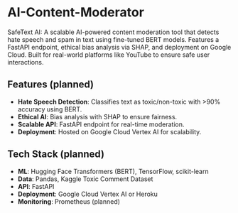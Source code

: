 # AI-Content-Moderator
SafeText AI: A scalable AI-powered content moderation tool that detects hate speech and spam in text using fine-tuned BERT models. Features a FastAPI endpoint, ethical bias analysis via SHAP, and deployment on Google Cloud. Built for real-world platforms like YouTube to ensure safe user interactions.

## Features (planned)
- **Hate Speech Detection**: Classifies text as toxic/non-toxic with >90% accuracy using BERT.
- **Ethical AI**: Bias analysis with SHAP to ensure fairness.
- **Scalable API**: FastAPI endpoint for real-time moderation.
- **Deployment**: Hosted on Google Cloud Vertex AI for scalability.

## Tech Stack (planned)
- **ML**: Hugging Face Transformers (BERT), TensorFlow, scikit-learn
- **Data**: Pandas, Kaggle Toxic Comment Dataset
- **API**: FastAPI
- **Deployment**: Google Cloud Vertex AI or Heroku
- **Monitoring**: Prometheus (planned)